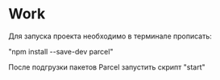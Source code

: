 # Work

Для запуска проекта необходимо в терминале прописать:

"npm install --save-dev parcel"

После подгрузки пакетов Parcel запустить скрипт "start"

